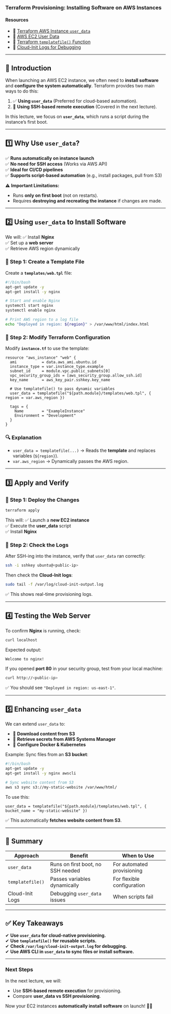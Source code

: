 ### **Terraform Provisioning: Installing Software on AWS Instances**
#### **Resources**
- 🔗 [Terraform AWS Instance `user_data`](https://registry.terraform.io/providers/hashicorp/aws/latest/docs/resources/instance#user_data)
- 🔗 [AWS EC2 User Data](https://docs.aws.amazon.com/AWSEC2/latest/UserGuide/user-data.html)
- 🔗 [Terraform `templatefile()` Function](https://developer.hashicorp.com/terraform/language/functions/templatefile)
- 🔗 [Cloud-Init Logs for Debugging](https://cloudinit.readthedocs.io/en/latest/topics/logging.html)

---

## **📌 Introduction**
When launching an AWS EC2 instance, we often need to **install software** and **configure the system automatically**. Terraform provides two main ways to do this:
1. ✅ **Using `user_data`** (Preferred for cloud-based automation).
2. 🔄 **Using SSH-based remote execution** (Covered in the next lecture).

In this lecture, we focus on **`user_data`**, which runs a script during the instance’s first boot.

---

## **1️⃣ Why Use `user_data`?**
✅ **Runs automatically on instance launch**  
✅ **No need for SSH access** (Works via AWS API)  
✅ **Ideal for CI/CD pipelines**  
✅ **Supports script-based automation** (e.g., install packages, pull from S3)

⚠ **Important Limitations:**
- Runs **only on first boot** (not on restarts).
- Requires **destroying and recreating the instance** if changes are made.

---

## **2️⃣ Using `user_data` to Install Software**
We will:
✅ Install **Nginx**  
✅ Set up a **web server**  
✅ Retrieve AWS region dynamically

### **🔹 Step 1: Create a Template File**
Create a **`templates/web.tpl`** file:
```sh
#!/bin/bash
apt-get update -y
apt-get install -y nginx

# Start and enable Nginx
systemctl start nginx
systemctl enable nginx

# Print AWS region to a log file
echo "Deployed in region: ${region}" > /var/www/html/index.html
```

### **🔹 Step 2: Modify Terraform Configuration**
Modify **`instance.tf`** to use the template:
```hcl
resource "aws_instance" "web" {
  ami           = data.aws_ami.ubuntu.id
  instance_type = var.instance_type.example
  subnet_id     = module.vpc.public_subnets[0]
  vpc_security_group_ids = [aws_security_group.allow_ssh.id]
  key_name      = aws_key_pair.sshkey.key_name

  # Use templatefile() to pass dynamic variables
  user_data = templatefile("${path.module}/templates/web.tpl", { region = var.aws_region })

  tags = {
    Name        = "ExampleInstance"
    Environment = "Development"
  }
}
```

### **🔍 Explanation**
- `user_data = templatefile(...)` → Reads the **template** and replaces variables (`${region}`).
- `var.aws_region` → Dynamically passes the AWS region.

---

## **3️⃣ Apply and Verify**
### **🔹 Step 1: Deploy the Changes**
```sh
terraform apply
```
This will:
✅ Launch a **new EC2 instance**  
✅ Execute the **user_data** script  
✅ Install **Nginx**  

### **🔹 Step 2: Check the Logs**
After SSH-ing into the instance, verify that `user_data` ran correctly:
```sh
ssh -i sshkey ubuntu@<public-ip>
```
Then check the **Cloud-Init logs**:
```sh
sudo tail -f /var/log/cloud-init-output.log
```
✅ This shows real-time provisioning logs.

---

## **4️⃣ Testing the Web Server**
To confirm **Nginx** is running, check:
```sh
curl localhost
```
Expected output:
```
Welcome to nginx!
```
If you opened **port 80** in your security group, test from your local machine:
```sh
curl http://<public-ip>
```
✅ You should see `"Deployed in region: us-east-1"`.

---

## **5️⃣ Enhancing `user_data`**
We can extend `user_data` to:
- 🔄 **Download content from S3**
- 🔑 **Retrieve secrets from AWS Systems Manager**
- 🚀 **Configure Docker & Kubernetes**

Example: Sync files from an **S3 bucket**:
```sh
#!/bin/bash
apt-get update -y
apt-get install -y nginx awscli

# Sync website content from S3
aws s3 sync s3://my-static-website /var/www/html/
```
To use this:
```hcl
user_data = templatefile("${path.module}/templates/web.tpl", { bucket_name = "my-static-website" })
```
✅ This automatically **fetches website content from S3**.

---

## **📌 Summary**
| Approach | Benefit | When to Use |
|----------|---------|-------------|
| `user_data` | Runs on first boot, no SSH needed | For automated provisioning |
| `templatefile()` | Passes variables dynamically | For flexible configuration |
| Cloud-Init Logs | Debugging `user_data` issues | When scripts fail |

---

## **✅ Key Takeaways**
✔ **Use `user_data` for cloud-native provisioning.**  
✔ **Use `templatefile()` for reusable scripts.**  
✔ **Check `/var/log/cloud-init-output.log` for debugging.**  
✔ **Use AWS CLI in `user_data` to sync files or install software.**  

---

### **Next Steps**
In the next lecture, we will:
- Use **SSH-based remote execution** for provisioning.
- Compare **user_data vs SSH provisioning**.

Now your EC2 instances **automatically install software** on launch! 🚀🔧